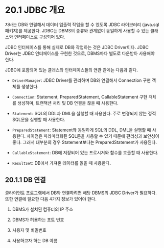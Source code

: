 # 20.1 JDBC 개요

자바는 DB와 연결해서 데이터 입출력 작업을 할 수 있도록 JDBC 라이브러리 (java.sql 패키지)를 제공한다.
JDBC는 DBMS의 종류와 관계없이 동일하게 사용할 수 있는 클래스와 인터페이스로 구성되어 있다.

JDBC 인터페이스를 통해 실제로 DB와 작업하는 것은 JDBC Driver이다. JDBC Driver는 JDBC 인터페이스를 구현한 것으로, DBMS마다 별도로 다운받아 사용해야 한다.

JDBC에 포함되어 있는 클래스와 인터페이스들의 연관 관계는 다음과 같다.

- `DriverManager`: JDBC Driver를 관리하며 DB와 연결해서 Connection 구현 객체를 생성한다.

- `Connection`: Statement, PreparedStatement, CallableStatement 구현 객체를 생성하며, 트랜잭션 처리 및 DB 연결을 끊을 때 사용한다.

- `Statement`: SQL의 DDL과 DML을 실행할 때 사용한다. 주로 변경되지 않는 정적 SQL문을 실행할 때 사용한다.

- `PreparedStatement`: Statement와 동일하게 SQL의 DDL, DML을 실행할 때 사용한다. 차이점은 파라미터화된 SQL문을 사용할 수 있기 때문에 편리성과 보안성이 좋다. 그래서 대부분의 경우 Statement보다는 PreparedStatement가 사용된다.

- `CallableStatement`: DB에 저장되어 있는 프로시저와 함수를 호출할 때 사용한다.

- `ResultSet`: DB에서 가져온 데이터를 읽을 때 사용한다.

## 20.1.1 DB 연결

클라이언트 프로그램에서 DB와 연결하려면 해당 DBMS의 JDBC Driver가 필요하다. 또한 연결에 필요한 다음 4가지 정보가 있어야 한다.

1. DBMS가 설치된 컴퓨터의 IP 주소

2. DBMS가 허용하는 포트 번호

3. 사용자 및 비밀번호

4. 사용하고자 하는 DB 이름
